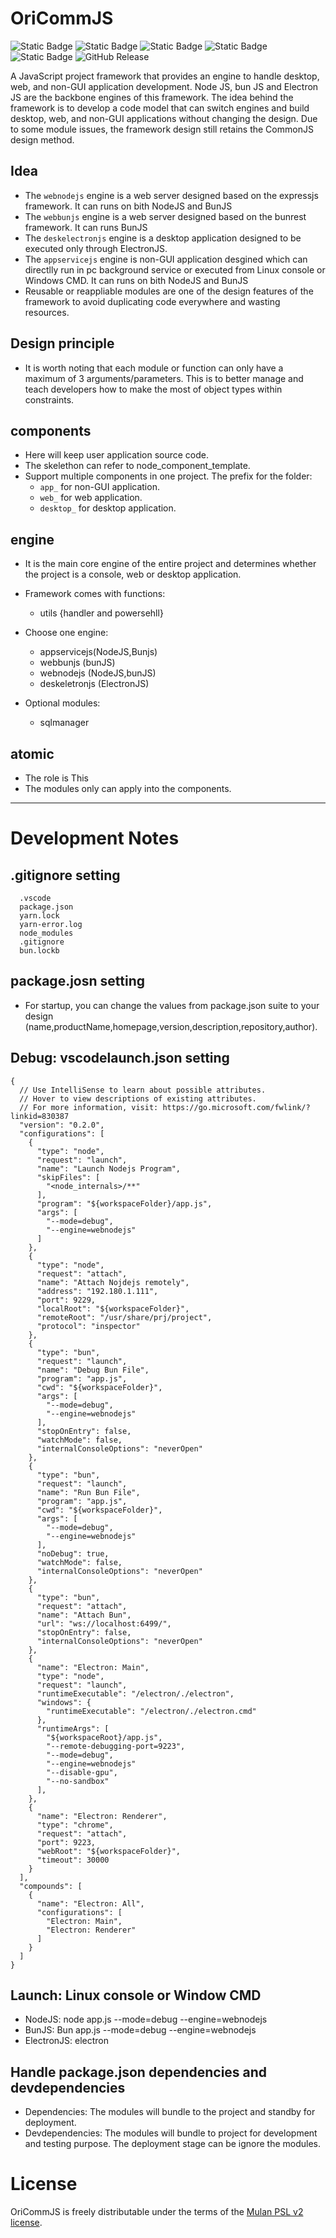 # OriCommJS

![Static Badge](https://img.shields.io/badge/License-Mulan_PSL_v2-_)
![Static Badge](https://img.shields.io/badge/NodeJS-V20_.11_.0-_)
![Static Badge](https://img.shields.io/badge/BunJS-V1_.1_.5-_)
![Static Badge](https://img.shields.io/badge/ElectronJS-V28_.1_.3-_)
![Static Badge](https://img.shields.io/badge/OS_Platform-Linux_Ubuntu%7C-_)
![GitHub Release](https://img.shields.io/github/v/release/wkloh76/oricommjs)


A JavaScript project framework that provides an engine to handle desktop, web, and non-GUI application development. Node JS, bun JS and Electron JS are the backbone engines of this framework. The idea behind the framework is to develop a code model that can switch engines and build desktop, web, and non-GUI applications without changing the design. Due to some module issues, the framework design still retains the CommonJS design method.

## Idea

- The `webnodejs` engine is a web server designed based on the expressjs framework. It can runs on bith NodeJS and BunJS
- The `webbunjs` engine is a web server designed based on the bunrest framework. It can runs BunJS
- The `deskelectronjs` engine is a desktop application designed to be executed only through ElectronJS.
- The `appservicejs` engine is non-GUI application desgined which can directlly run in pc background service or executed from Linux console or Windows CMD. It can runs on bith NodeJS and BunJS
- Reusable or reappliable modules are one of the design features of the framework to avoid duplicating code everywhere and wasting resources.

## Design principle

- It is worth noting that each module or function can only have a maximum of 3 arguments/parameters. This is to better manage and teach developers how to make the most of object types within constraints.

## components

- Here will keep user application source code.
- The skelethon can refer to node_component_template.
- Support multiple components in one project.
  The prefix for the folder:
  - `app_` for non-GUI application.
  - `web_` for web application.
  - `desktop_` for desktop application.

## engine

- It is the main core engine of the entire project and determines whether the project is a console, web or desktop application.

- Framework comes with functions:
  - utils {handler and powersehll}
- Choose one engine:
  - appservicejs(NodeJS,Bunjs)
  - webbunjs (bunJS)
  - webnodejs (NodeJS,bunJS)
  - deskeletronjs (ElectronJS)
- Optional modules:
  - sqlmanager

## atomic

- The role is This
- The modules only can apply into the components.

---

# Development Notes

## .gitignore setting

```
  .vscode
  package.json
  yarn.lock
  yarn-error.log
  node_modules
  .gitignore
  bun.lockb
```

## package.josn setting

- For startup, you can change the values from package.json suite to your design (name,productName,homepage,version,description,repository,author).

## Debug: vscodelaunch.json setting

```
{
  // Use IntelliSense to learn about possible attributes.
  // Hover to view descriptions of existing attributes.
  // For more information, visit: https://go.microsoft.com/fwlink/?linkid=830387
  "version": "0.2.0",
  "configurations": [
    {
      "type": "node",
      "request": "launch",
      "name": "Launch Nodejs Program",
      "skipFiles": [
        "<node_internals>/**"
      ],
      "program": "${workspaceFolder}/app.js",
      "args": [
        "--mode=debug",
        "--engine=webnodejs"
      ]
    },
    {
      "type": "node",
      "request": "attach",
      "name": "Attach Nojdejs remotely",
      "address": "192.180.1.111",
      "port": 9229,
      "localRoot": "${workspaceFolder}",
      "remoteRoot": "/usr/share/prj/project",
      "protocol": "inspector"
    },
    {
      "type": "bun",
      "request": "launch",
      "name": "Debug Bun File",
      "program": "app.js",
      "cwd": "${workspaceFolder}",
      "args": [
        "--mode=debug",
        "--engine=webnodejs"
      ],
      "stopOnEntry": false,
      "watchMode": false,
      "internalConsoleOptions": "neverOpen"
    },
    {
      "type": "bun",
      "request": "launch",
      "name": "Run Bun File",
      "program": "app.js",
      "cwd": "${workspaceFolder}",
      "args": [
        "--mode=debug",
        "--engine=webnodejs"
      ],
      "noDebug": true,
      "watchMode": false,
      "internalConsoleOptions": "neverOpen"
    },
    {
      "type": "bun",
      "request": "attach",
      "name": "Attach Bun",
      "url": "ws://localhost:6499/",
      "stopOnEntry": false,
      "internalConsoleOptions": "neverOpen"
    },
    {
      "name": "Electron: Main",
      "type": "node",
      "request": "launch",
      "runtimeExecutable": "/electron/./electron",
      "windows": {
        "runtimeExecutable": "/electron/./electron.cmd"
      },
      "runtimeArgs": [
        "${workspaceRoot}/app.js",
        "--remote-debugging-port=9223",
        "--mode=debug",
        "--engine=webnodejs"
        "--disable-gpu",
        "--no-sandbox"
      ],
    },
    {
      "name": "Electron: Renderer",
      "type": "chrome",
      "request": "attach",
      "port": 9223,
      "webRoot": "${workspaceFolder}",
      "timeout": 30000
    }
  ],
  "compounds": [
    {
      "name": "Electron: All",
      "configurations": [
        "Electron: Main",
        "Electron: Renderer"
      ]
    }
  ]
}
```

## Launch: Linux console or Window CMD

- NodeJS: node app.js --mode=debug --engine=webnodejs
- BunJS: Bun app.js --mode=debug --engine=webnodejs
- ElectronJS: electron

## Handle package.json dependencies and devdependencies

- Dependencies: The modules will bundle to the project and standby for deployment.
- Devdependencies: The modules will bundle to project for development and testing purpose. The deployment stage can be ignore the modules.

# License

OriCommJS is freely distributable under the terms of the [Mulan PSL v2 license][license-url].

[license-url]: License
